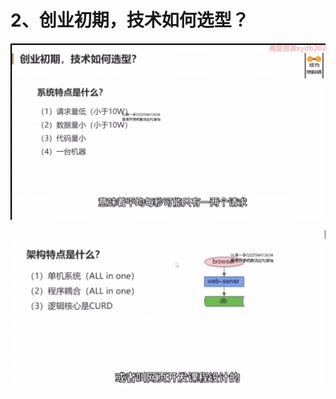 # 2、创业初期，技术如何选型？

![1656055948318](2、创业初期，技术如何选型？.assets/1656055948318.png)



![1656055988445](2、创业初期，技术如何选型？.assets/1656055988445.png)

